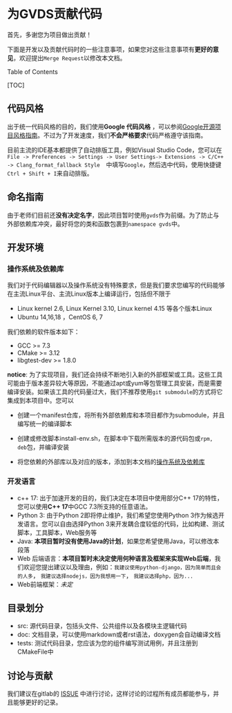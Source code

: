 # 为GVDS贡献代码 
首先，多谢您为项目做出贡献！

下面是开发以及贡献代码时的一些注意事项，如果您对这些注意事项有**更好的意见**，欢迎提出`Merge Request`以修改本文档。



Table of Contents

[TOC]

## 代码风格

出于统一代码风格的目的，我们使用**Google 代码风格** ，可以参阅[Google开源项目风格指南](https://zh-google-styleguide.readthedocs.io/en/latest/google-cpp-styleguide/)。不过为了开发速度，我们**不会严格要求**代码严格遵守该指南。

目前主流的IDE基本都提供了自动排版工具，例如Visual Studio Code，您可以在`File -> Preferences -> Settings -> User Settings-> Extensions -> C/C++ -> Clang_format_fallback Style  `中填写`Google`，然后选中代码，使用快捷键`Ctrl + Shift + I`来自动排版。



## 命名指南

由于老师们目前还**没有决定名字**，因此项目暂时使用`gvds`作为前缀。为了防止与外部依赖库冲突，最好将您的类和函数包裹到`namespace gvds`中。



## 开发环境

### 操作系统及依赖库

我们对于代码编辑器以及操作系统没有特殊要求，但是我们要求您编写的代码能够在主流Linux平台、主流Linux版本上编译运行，包括但不限于

- Linux kernel 2.6, Linux Kernel 3.10, Linux kernel 4.15 等各个版本Linux
- Ubuntu 14,16,18 ，CentOS 6, 7

我们依赖的软件版本如下：

- GCC >= 7.3
- CMake >= 3.12
- libgtest-dev >= 1.8.0

**notice**: 为了实现项目，我们还会持续不断地引入新的外部框架或工具。这些工具可能由于版本差异较大等原因，不能通过apt或yum等包管理工具安装，而是需要编译安装。如果该工具的代码量过大，我们不推荐使用`git submodule`的方式将它集成到本项目中。您可以

- 创建一个manifest仓库，将所有外部依赖库和本项目都作为submodule，并且编写统一的编译脚本

- 创建或修改脚本install-env.sh，在脚本中下载所需版本的源代码包或`rpm, deb`包，并编译安装
- 将您依赖的外部库以及对应的版本，添加到本文档的[操作系统及依赖库](#操作系统及依赖库)



### 开发语言

- c++ 17: 出于加速开发的目的，我们决定在本项目中使用部分C++ 17的特性，您可以使用**C++ 17**中GCC 7.3所支持的任意语法。
- Python 3: 由于Python 2即将停止维护，我们希望您使用Python 3作为候选开发语言。您可以自由选择Python 3来开发耦合度较低的代码，比如构建、测试脚本，工具脚本，Web服务等
- Java: **本项目暂时没有使用Java的计划**，如果您希望使用Java，可以修改本段落
- Web 后端语言：**本项目暂时未决定使用何种语言及框架来实现Web后端**，我们欢迎您提出建议以及理由，例如：`我建议使用python-django，因为简单而且会的人多`， `我建议选择nodejs，因为我想用一下`， `我建议选择php，因为...`
- Web前端框架：*未定*



## 目录划分

- src: 源代码目录，包括头文件、公共组件以及各模块主逻辑代码
- doc: 文档目录，可以使用markdown或者rst语法，doxygen会自动编译文档
- tests: 测试代码目录，您应该为您的组件编写测试用例，并且注册到CMakeFile中



## 讨论与贡献

我们建议在gitlab的  [ISSUE](https://gitlab.com/buaaica/hvs-one/issues/new)  中进行讨论，这样讨论的过程所有成员都能参与，并且能够更好的记录。

